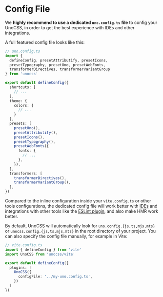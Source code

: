 # Config File

We **highly recommend to use a dedicated `uno.config.ts` file** to config your UnoCSS, in order to get the best experience with IDEs and other integrations.

A full featured config file looks like this:

```ts
// uno.config.ts
import {
  defineConfig, presetAttributify, presetIcons,
  presetTypography, presetUno, presetWebFonts,
  transformerDirectives, transformerVariantGroup
} from 'unocss'

export default defineConfig({
  shortcuts: [
    // ...
  ],
  theme: {
    colors: {
      // ...
    }
  },
  presets: [
    presetUno(),
    presetAttributify(),
    presetIcons(),
    presetTypography(),
    presetWebFonts({
      fonts: {
        // ...
      },
    }),
  ],
  transformers: [
    transformerDirectives(),
    transformerVariantGroup(),
  ],
})
```

Compared to the inline configuration inside your `vite.config.ts` or other tools configurations, the dedicated config file will work better with [IDEs](/integrations/vscode) and integrations with other tools like the [ESLint plugin](/integrations/eslint), and also make HMR work better.

By default, UnoCSS will automatically look for `uno.config.{js,ts,mjs,mts}` or `unocss.config.{js,ts,mjs,mts}` in the root directory of your project. You can also specify the config file manually, for example in Vite:

```ts
// vite.config.ts
import { defineConfig } from 'vite'
import UnoCSS from 'unocss/vite'

export default defineConfig({
  plugins: [
    UnoCSS({
      configFile: '../my-uno.config.ts',
    })
  ]
})
```
